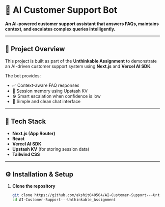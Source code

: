 # 🤖 AI Customer Support Bot

**An AI-powered customer support assistant that answers FAQs, maintains context, and escalates complex queries intelligently.**

---

## 🚀 Project Overview

This project is built as part of the **Unthinkable Assignment** to demonstrate an AI-driven customer support system using **Next.js** and **Vercel AI SDK**.

The bot provides:
- ✅ Context-aware FAQ responses  
- 💾 Session memory using Upstash KV  
- ⚙️ Smart escalation when confidence is low  
- 💬 Simple and clean chat interface  

---

## 🧠 Tech Stack

- **Next.js (App Router)**
- **React**
- **Vercel AI SDK**
- **Upstash KV** (for storing session data)
- **Tailwind CSS**

---

## ⚙️ Installation & Setup

1. **Clone the repository**
   ```bash
   git clone https://github.com/akshit040504/AI-Customer-Support---Unthinkable_Assignment.git
   cd AI-Customer-Support---Unthinkable_Assignment

